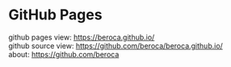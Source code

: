# GitHub Pages
github pages view: https://beroca.github.io/  
github source view: https://github.com/beroca/beroca.github.io/  
about: https://github.com/beroca
